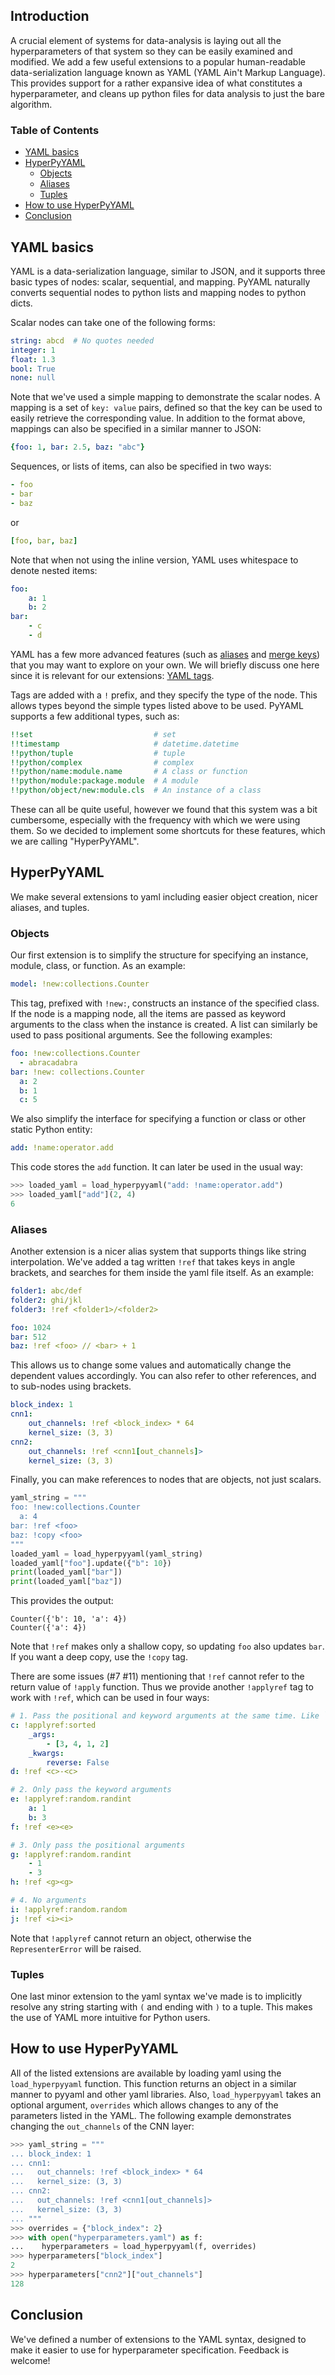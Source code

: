Introduction
------------

A crucial element of systems for data-analysis is laying out all the
hyperparameters of that system so they can be easily examined and modified.
We add a few useful extensions to a popular human-readable data-serialization
language known as YAML (YAML Ain't Markup Language). This provides support
for a rather expansive idea of what constitutes a hyperparameter, and cleans
up python files for data analysis to just the bare algorithm.

### Table of Contents
* [YAML basics](#yaml-basics)
* [HyperPyYAML](#hyperpyyaml)
    * [Objects](#objects)
    * [Aliases](#aliases)
    * [Tuples](#tuples)
* [How to use HyperPyYAML](#how-to-use-hyperpyyaml)
* [Conclusion](#conclusion)

YAML basics
-----------

YAML is a data-serialization language, similar to JSON, and it supports
three basic types of nodes: scalar, sequential, and mapping. PyYAML naturally
converts sequential nodes to python lists and mapping nodes to python dicts.

Scalar nodes can take one of the following forms:

```yaml
string: abcd  # No quotes needed
integer: 1
float: 1.3
bool: True
none: null
```

Note that we've used a simple mapping to demonstrate the scalar nodes. A mapping
is a set of `key: value` pairs, defined so that the key can be used to easily
retrieve the corresponding value. In addition to the format above, mappings
can also be specified in a similar manner to JSON:

```yaml
{foo: 1, bar: 2.5, baz: "abc"}
```

Sequences, or lists of items, can also be specified in two ways:

```yaml
- foo
- bar
- baz
```

or

```yaml
[foo, bar, baz]
```

Note that when not using the inline version, YAML uses whitespace to denote
nested items:

```yaml
foo:
    a: 1
    b: 2
bar:
    - c
    - d
```

YAML has a few more advanced features (such as
[aliases](https://pyyaml.org/wiki/PyYAMLDocumentation#aliases) and
[merge keys](https://yaml.org/type/merge.html)) that you may want to explore
on your own. We will briefly discuss one here since it is relevant for our
extensions: [YAML tags](https://pyyaml.org/wiki/PyYAMLDocumentation#tags).

Tags are added with a `!` prefix, and they specify the type of the node. This
allows types beyond the simple types listed above to be used. PyYAML supports a
few additional types, such as:

```yaml
!!set                           # set
!!timestamp                     # datetime.datetime
!!python/tuple                  # tuple
!!python/complex                # complex
!!python/name:module.name       # A class or function
!!python/module:package.module  # A module
!!python/object/new:module.cls  # An instance of a class
```

These can all be quite useful, however we found that this system was a bit
cumbersome, especially with the frequency with which we were using them. So
we decided to implement some shortcuts for these features, which we are
calling "HyperPyYAML".

HyperPyYAML
-----------

We make several extensions to yaml including easier object creation, nicer
aliases, and tuples.

### Objects

Our first extension is to simplify the structure for specifying an instance,
module, class, or function. As an example:

```yaml
model: !new:collections.Counter
```

This tag, prefixed with `!new:`, constructs an instance of the specified class.
If the node is a mapping node, all the items are passed as keyword arguments
to the class when the instance is created. A list can similarly be used to
pass positional arguments. See the following examples:

```yaml
foo: !new:collections.Counter
  - abracadabra
bar: !new: collections.Counter
  a: 2
  b: 1
  c: 5
```

We also simplify the interface for specifying a function or class or other
static Python entity:

```yaml
add: !name:operator.add
```

This code stores the `add` function. It can later be used in the usual way:

```python
>>> loaded_yaml = load_hyperpyyaml("add: !name:operator.add")
>>> loaded_yaml["add"](2, 4)
6
```

### Aliases

Another extension is a nicer alias system that supports things like
string interpolation. We've added a tag written `!ref` that
takes keys in angle brackets, and searches for them inside the yaml
file itself. As an example:

```yaml
folder1: abc/def
folder2: ghi/jkl
folder3: !ref <folder1>/<folder2>

foo: 1024
bar: 512
baz: !ref <foo> // <bar> + 1
```

This allows us to change some values and automatically change the
dependent values accordingly.
You can also refer to other references, and to sub-nodes using brackets.

```yaml
block_index: 1
cnn1:
    out_channels: !ref <block_index> * 64
    kernel_size: (3, 3)
cnn2: 
    out_channels: !ref <cnn1[out_channels]>
    kernel_size: (3, 3)
```

Finally, you can make references to nodes that are objects, not just scalars.

```python
yaml_string = """
foo: !new:collections.Counter
  a: 4
bar: !ref <foo>
baz: !copy <foo>
"""
loaded_yaml = load_hyperpyyaml(yaml_string)
loaded_yaml["foo"].update({"b": 10})
print(loaded_yaml["bar"])
print(loaded_yaml["baz"])
```

This provides the output:
```
Counter({'b': 10, 'a': 4})
Counter({'a': 4})
```

Note that `!ref` makes only a shallow copy, so updating `foo`
also updates `bar`. If you want a deep copy, use the `!copy` tag.

There are some issues (#7 #11) mentioning that `!ref` cannot refer to the return value of `!apply` function. 
Thus we provide another `!applyref` tag to work with `!ref`, which can be used in four ways:

```yaml
# 1. Pass the positional and keyword arguments at the same time. Like `!!python/object/apply:module.function` in pyyaml
c: !applyref:sorted
    _args: 
        - [3, 4, 1, 2]
    _kwargs:
        reverse: False
d: !ref <c>-<c>

# 2. Only pass the keyword arguments
e: !applyref:random.randint
    a: 1
    b: 3
f: !ref <e><e>

# 3. Only pass the positional arguments
g: !applyref:random.randint
    - 1
    - 3
h: !ref <g><g>

# 4. No arguments
i: !applyref:random.random
j: !ref <i><i>
```

Note that `!applyref` cannot return an object, otherwise the `RepresenterError` will be raised.

### Tuples

One last minor extension to the yaml syntax we've made is to implicitly
resolve any string starting with `(` and ending with `)` to a tuple.
This makes the use of YAML more intuitive for Python users.


How to use HyperPyYAML
---------------------

All of the listed extensions are available by loading yaml using the
`load_hyperpyyaml` function. This function returns an object in a similar
manner to pyyaml and other yaml libraries.
Also, `load_hyperpyyaml` takes an optional argument, `overrides`
which allows changes to any of the parameters listed in the YAML.
The following example demonstrates changing the `out_channels`
of the CNN layer:

```python
>>> yaml_string = """
... block_index: 1
... cnn1:
...   out_channels: !ref <block_index> * 64
...   kernel_size: (3, 3)
... cnn2: 
...   out_channels: !ref <cnn1[out_channels]>
...   kernel_size: (3, 3)
... """
>>> overrides = {"block_index": 2}
>>> with open("hyperparameters.yaml") as f:
...    hyperparameters = load_hyperpyyaml(f, overrides)
>>> hyperparameters["block_index"]
2
>>> hyperparameters["cnn2"]["out_channels"]
128
```

Conclusion
----------

We've defined a number of extensions to the YAML syntax, designed to
make it easier to use for hyperparameter specification. Feedback is welcome!
